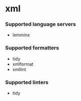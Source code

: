 # xml

### Supported language servers

- lemminx

### Supported formatters

- tidy
- xmlformat
- xmllint

### Supported linters

- tidy
